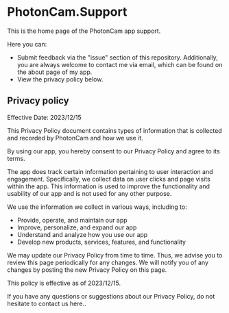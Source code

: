 # PhotonCam.Support

This is the home page of the PhotonCam app support.

Here you can:
- Submit feedback via the "issue" section of this repository. Additionally, you are always welcome to contact me via email, which can be found on the about page of my app.
- View the privacy policy below.

## Privacy policy

Effective Date: 2023/12/15

This Privacy Policy document contains types of information that is collected and recorded by PhotonCam and how we use it.

By using our app, you hereby consent to our Privacy Policy and agree to its terms.

The app does track certain information pertaining to user interaction and engagement. Specifically, we collect data on user clicks and page visits within the app. This information is used to improve the functionality and usability of our app and is not used for any other purpose.

We use the information we collect in various ways, including to:

- Provide, operate, and maintain our app
- Improve, personalize, and expand our app
- Understand and analyze how you use our app
- Develop new products, services, features, and functionality

We may update our Privacy Policy from time to time. Thus, we advise you to review this page periodically for any changes. We will notify you of any changes by posting the new Privacy Policy on this page.

This policy is effective as of 2023/12/15.

If you have any questions or suggestions about our Privacy Policy, do not hesitate to contact us here..
